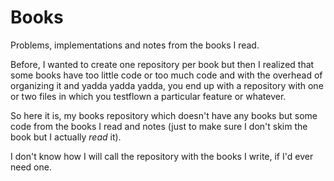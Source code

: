 # Books

Problems, implementations and notes from the books I read.

Before, I wanted to create one repository per book but then I realized that some books have too little code or too much code
and with the overhead of organizing it and yadda yadda yadda, you end up with a repository with one or two files in which you
testflown a particular feature or whatever.

So here it is, my books repository which doesn't have any books but some code from the books I read and notes (just to make sure
I don't skim the book but I actually *read* it).

I don't know how I will call the repository with the books I write, if I'd ever need one.
